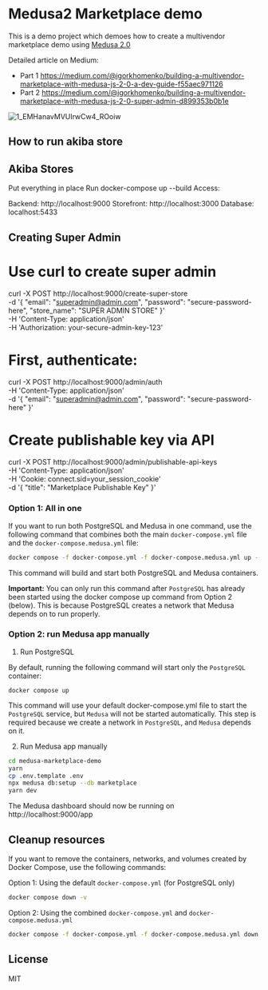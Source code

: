 # Medusa2 Marketplace demo

This is a demo project which demoes how to create a multivendor marketplace demo using [Medusa 2.0](https://medusajs.com/)

Detailed article on Medium:
- Part 1 https://medium.com/@igorkhomenko/building-a-multivendor-marketplace-with-medusa-js-2-0-a-dev-guide-f55aec971126
- Part 2 https://medium.com/@igorkhomenko/building-a-multivendor-marketplace-with-medusa-js-2-0-super-admin-d899353b0b1e

![1_EMHanavMVUIrwCw4_ROoiw](https://github.com/user-attachments/assets/c2cee973-7704-4843-8da4-8c5e877cdc8e)


## How to run akiba store

## Akiba Stores
Put everything in place
Run docker-compose up --build
Access:

Backend: http://localhost:9000
Storefront: http://localhost:3000
Database: localhost:5433 

## Creating Super Admin
# Use curl to create super admin
curl -X POST http://localhost:9000/create-super-store \
  -d '{
    "email": "superadmin@admin.com",
    "password": "secure-password-here",
    "store_name": "SUPER ADMIN STORE"
  }' \
  -H 'Content-Type: application/json' \
  -H 'Authorization: your-secure-admin-key-123'
# First, authenticate:
curl -X POST http://localhost:9000/admin/auth \
  -H 'Content-Type: application/json' \
  -d '{
    "email": "superadmin@admin.com",
    "password": "secure-password-here"
  }'
# Create publishable key via API
curl -X POST http://localhost:9000/admin/publishable-api-keys \
  -H 'Content-Type: application/json' \
  -H 'Cookie: connect.sid=your_session_cookie' \
  -d '{
    "title": "Marketplace Publishable Key"
  }'

### Option 1: All in one

If you want to run both PostgreSQL and Medusa in one command, use the following command that combines both the main `docker-compose.yml` file and the `docker-compose.medusa.yml` file:

```bash
docker compose -f docker-compose.yml -f docker-compose.medusa.yml up --build
```
This command will build and start both PostgreSQL and Medusa containers.

**Important:** You can only run this command after `PostgreSQL` has already been started using the docker compose up command from Option 2 (below). This is because PostgreSQL creates a network that Medusa depends on to run properly.

### Option 2: run Medusa app manually

1. Run PostgreSQL

By default, running the following command will start only the `PostgreSQL` container:

```
docker compose up
```
This command will use your default docker-compose.yml file to start the `PostgreSQL` service, but `Medusa` will not be started automatically. This step is required because we create a network in `PostgreSQL`, and `Medusa` depends on it.

2. Run Medusa app manually

```bash
cd medusa-marketplace-demo
yarn
cp .env.template .env
npx medusa db:setup --db marketplace
yarn dev
```

The Medusa dashboard should now be running on http://localhost:9000/app

## Cleanup resources

If you want to remove the containers, networks, and volumes created by Docker Compose, use the following commands:

Option 1: Using the default `docker-compose.yml` (for PostgreSQL only)

```bash
docker compose down -v
```

Option 2: Using the combined `docker-compose.yml` and `docker-compose.medusa.yml`

```bash
docker compose -f docker-compose.yml -f docker-compose.medusa.yml down -v
```

## License

MIT
